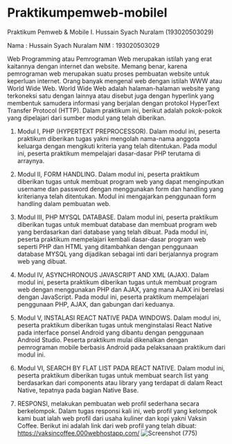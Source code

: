 # Praktikumpemweb-mobileI
Praktikum Pemweb &amp; Mobile I. Hussain Syach Nuralam (193020503029)

Nama  : Hussain Syach Nuralam
NIM   : 193020503029

Web Programming atau Pemrograman Web merupakan istilah yang erat kaitannya dengan internet dan website. Memang benar, karena pemrograman web merupakan suatu proses pembuatan website untuk keperluan internet. Orang banyak mengenal web dengan istilah WWW atau World Wide Web.
World Wide Web adalah halaman-halaman website yang terkoneksi satu dengan lainnya atau disebut juga dengan hyperlink yang membentuk samudera informasi yang berjalan dengan protokol HyperText Transfer Protocol (HTTP).
Dalam praktikum ini, berikut adalah pokok-pokok yang dipelajari dari sumber modul yang telah diberikan.

1) Modul I, PHP (HYPERTEXT PREPROCESSOR). Dalam modul ini, peserta praktikum diberikan tugas yakni mengolah nama-nama anggota keluarga dengan mengikuti kriteria yang telah ditentukan. Pada modul ini, peserta praktikum mempelajari dasar-dasar PHP terutama di arraynya.

2) Modul II, FORM HANDLING. Dalam modul ini, peserta praktikum diberikan tugas untuk membuat program web yang dapat menginputkan username dan password dengan menggunakan form dan handling yang kriterianya telah ditentukan. Modul ini mengajarkan penggunaan form handling dalam pembuatan web.

3) Modul III, PHP MYSQL DATABASE. Dalam modul ini, peserta praktikum diberikan tugas untuk membuat database dan membuat program web yang berdasarkan dari database yang telah dibuat. Pada modul ini, peserta praktikum mempelajari kembali dasar-dasar program web seperti PHP dan HTML yang ditambahkan dengan penggunaan database MYSQL yang dijadikan sebagai inti dari berjalannya program web yang dibuat.

4) Modul IV, ASYNCHRONOUS JAVASCRIPT AND XML (AJAX). Dalam modul ini, peserta praktikum diberikan tugas untuk membuat program web dengan menggunakan PHP dan AJAX, yang mana AJAX ini berelasi dengan JavaScript. Pada modul ini, peserta praktikum mempelajari penggunaan PHP, AJAX, dan gabungan dari keduanya.

5) Modul V, INSTALASI REACT NATIVE PADA WINDOWS. Dalam modul ini, peserta praktikum diberikan tugas untuk menginstalasi React Native pada interface ponsel Android yang dibantu dengan penggunaan Android Studio. Peserta praktikum mulai dikenalkan dengan pemrograman mobile berbasis Android pada pelaksanaan praktikum dari modul ini.

6) Modul VI, SEARCH BY FLAT LIST PADA REACT NATIVE. Dalam modul ini, peserta praktikum diberikan tugas untuk membuat search list yang berdasarkan dari components atau library yang terdapat di dalam React Native, tepatnya pada bagian Native Base.

7) RESPONSI, melakukan pembuatan web profil sederhana secara berkelompok. Dalam tugas responsi kali ini, web profil yang kelompok kami buat ialah web profil dari usaha kuliner dan kopi yakni Vaksin Coffee. Berikut ini adalah link dari web profil yang telah dibuat: https://vaksincoffee.000webhostapp.com/
![Screenshot (775)](https://user-images.githubusercontent.com/81134515/119393603-5ee7e100-bcfb-11eb-8c53-7fb1b1aca394.png)

